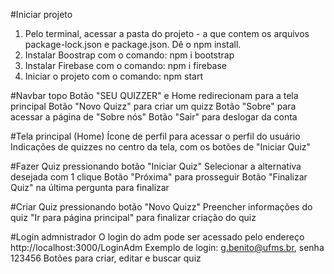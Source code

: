 #Iniciar projeto
1. Pelo terminal, acessar a pasta do projeto - a que contem os arquivos package-lock.json e package.json. Dê o npm install.
2. Instalar Boostrap com o comando: npm i bootstrap
3. Instalar Firebase com o comando: npm i firebase
4. Iniciar o projeto com o comando: npm start

#Navbar topo
Botão "SEU QUIZZER" e Home redirecionam para a tela principal
Botão "Novo Quizz" para criar um quizz
Botão "Sobre" para acessar a página de "Sobre nós"
Botão "Sair" para deslogar da conta

#Tela principal (Home)
Ícone de perfil para acessar o perfil do usuário
Indicações de quizzes no centro da tela, com os botões de "Iniciar Quiz"

#Fazer Quiz pressionando botão "Iniciar Quiz"
Selecionar a alternativa desejada com 1 clique
Botão "Próxima" para prosseguir
Botão "Finalizar Quiz" na última pergunta para finalizar

#Criar Quiz pressionando botão "Novo Quizz"
Preencher informações do quiz
"Ir para página principal" para finalizar criação do quiz

#Login admnistrador
O login do adm pode ser acessado pelo endereço http://localhost:3000/LoginAdm
Exemplo de login: g.benito@ufms.br, senha 123456
Botões para criar, editar e buscar quiz
